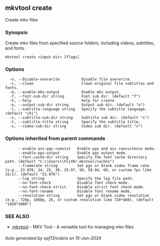 ## mkvtool create

Create mkv files

### Synopsis

Create mkv files from specified source folders, including videos, subtitles, and fonts.

```
mkvtool create <input-dir> [flags]
```

### Options

```
  -n, --Disable-overwrite          Disable file overwrite.
  -c, --clean                      Clean original file subtitles and fonts.
  -m, --enable-mks-output          Enable mks output.
  -f, --font-sub-dir string        Font sub dir. (default "f")
  -h, --help                       help for create
  -o, --output-sub-dir string      Output sub dir. (default "o")
  -l, --subtitle-language string   Specify the subtitle language. (default "chi")
  -s, --subtitle-sub-dir string    Subtitle sub dir. (default "s")
  -t, --subtitle-title string      Specify the subtitle title.
  -v, --video-sub-dir string       Video sub dir. (default "v")
```

### Options inherited from parent commands

```
      --enable-ass-pgs-coexist   Enable pgs and ass coexistence mode.
      --enable-pgs-output        Enable pgs output mode.
      --font-cache-dir string    Specify the font cache directory path. (default "C:\\Users\\hlj49/.mkvtool/caches")
      --framerate string         Set pgs or blank video frame rate (e.g., 23.976, 24, 25, 30, 29.97, 50, 59.94, 60, or custom fps like 15/1). (default "23.976")
      --log string               Specify the log file path.
      --no-font-check            Disable font check mode.
      --no-font-check-strict     Disable strict font check mode.
      --no-font-rename           Disable font rename mode.
      --resolution string        Set pgs or blank video resolution (e.g., 720p, 1080p, 2k, or custom resolution like 720*480). (default "1920*1080")
```

### SEE ALSO

* [mkvtool](mkvtool.md)	 - MKV Tool - A versatile tool for managing mkv files

###### Auto generated by spf13/cobra on 15-Jun-2024
